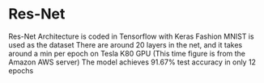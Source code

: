# Res-Net
Res-Net Architecture is coded in Tensorflow with Keras
Fashion MNIST is used as the dataset
There are around 20 layers in the net, and it takes around a min per epoch on Tesla K80 GPU 
(This time figure is from the Amazon AWS server)
The model achieves 91.67% test accuracy in only 12 epochs
